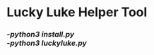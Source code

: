 # Lucky Luke Helper Tool
<h3><i>
 -python3 install.py
  <br> -python3 luckyluke.py </br>
 </h3></i>
